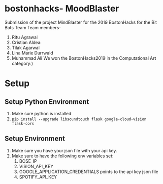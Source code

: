 # bostonhacks- MoodBlaster
Submission of the project MindBlaster for the 2019 BostonHacks for the Bit Bots Team
Team members- 
1. Ritu Agrawal
2. Cristian Aldea
3. Tilak Agarwal
4. Lina Marie Durrwald
5. Muhammad Ali
We won the BostonHacks2019 in the Computational Art category:)


# Setup

## Setup Python Environment

1. Make sure python is installed
2. `pip install --upgrade libsoundtouch flask google-cloud-vision flask-cors`


## Setup Environment

1. Make sure you have your json file with your api key.
2. Make sure to have the following env variables set:
    1. BOSE_IP
    2. VISION_API_KEY
    3. GOOGLE_APPLICATION_CREDENTIALS points to the api key json file
    4. SPOTIFY_API_KEY
